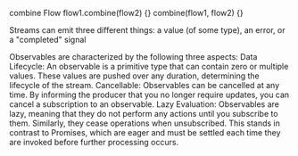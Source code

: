 combine Flow
	flow1.combine(flow2) {}
	combine(flow1, flow2) {}

Streams can emit three different things: a value (of some type), an error, or a "completed" signal

Observables are characterized by the following three aspects:
	Data Lifecycle: An observable is a primitive type that can contain zero or multiple values. These values are pushed over any duration, 
		determining the lifecycle of the stream.
	Cancellable: Observables can be cancelled at any time. By informing the producer that you no longer require updates, you can cancel a 
		subscription to an observable.
	Lazy Evaluation: Observables are lazy, meaning that they do not perform any actions until you subscribe to them. Similarly, they cease 
		operations when unsubscribed. This stands in contrast to Promises, which are eager and must be settled each time they are 
		invoked before further processing occurs.
